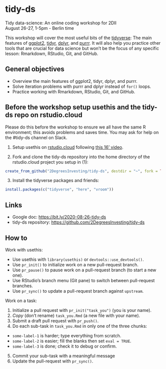 
# tidy-ds

Tidy data-science: An online coding workshop for 2DII  
August 26-27, 1-5pm - Berlin time

This workshop will cover the most useful bits of the
[tidyverse](https://www.tidyverse.org/): The main features of
[ggplot2](https://ggplot2.tidyverse.org/),
[tidyr](https://tidyr.tidyverse.org/),
[dplyr](https://dplyr.tidyverse.org/), and
[purrr](https://purrr.tidyverse.org/). It will also help you practice
other tools that are crucial for data science but won’t be the focus of
any specific lesson: Rmarkdown, RStudio, Git, and GitHub.

## General objectives

  - Overview the main features of ggplot2, tidyr, dplyr, and purrr.
  - Solve iteration problems with purrr and dplyr instead of `for()`
    loops.
  - Practice working with Rmarkdown, RStudio, Git, and GitHub.

## Before the workshop setup usethis and the tidy-ds repo on rstudio.cloud

Please do this before the workshop to ensure we all have the same R
environment; this avoids problems and saves time. You may ask for help
on the \#tidy-ds channel on Slack.

1.  Setup usethis on [rstudio.cloud](https://login.rstudio.cloud/)
    following [this 16’ video](https://youtu.be/A_Q6nmUhcGA).

2.  Fork and clone the tidy-ds repository into the home directory of the
    rstudio.cloud project you setup in (1):

<!-- end list -->

``` r
create_from_github("2DegreesInvesting/tidy-ds", destdir = "~", fork = TRUE)
```

3.  Install the tidyverse packages and friends:

<!-- end list -->

``` r
install.packages(c("tidyverse", "here", "vroom"))
```

## Links

  - Google doc: <https://bit.ly/2020-08-26-tidy-ds>
  - tidy-ds repository: <https://github.com/2DegreesInvesting/tidy-ds>

## How to

Work with usethis:

  - Use usethis with `library(usethis)` or `devtools::use_devtools()`.
  - Use `pr_init()` to initialize work on a new pull-request branch.
  - Use `pr_pause()` to pause work on a pull-request branch (to start a
    new one).
  - Use RStudio’s branch menu (Git pane) to switch between pull-request
    branches.
  - Use `pr_sync()` to update a pull-request branch against `upstream`.

Work on a task:

1.  Initialize a pull request with `pr_init("task_you")` (you is your
    name).
2.  *Copy* (don’t rename) `task_you.Rmd` (a new file with your name).
3.  Submit a draft pull request with `pr_push()`.
4.  Do each sub-task in `task_you.Rmd` in only one of the three chunks:

<!-- end list -->

  - `some-label-1` is harder; type everything from scratch.
  - `some-label-2` is easier; fill the blanks then set `eval = TRUE`.
  - `some-label-3` is done; check it to debug or confirm.

<!-- end list -->

5.  Commit your sub-task with a meaningful message
6.  Update the pull-request with `pr_sync()`.
